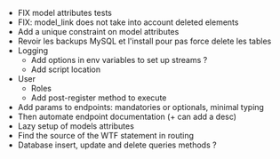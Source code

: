 - FIX model attributes tests
- FIX: model_link does not take into account deleted elements
- Add a unique constraint on model attributes
- Revoir les backups MySQL et l'install pour pas force delete les tables
- Logging
    - Add options in env variables to set up streams ?
    - Add script location
- User
    - Roles
    - Add post-register method to execute
- Add params to endpoints: mandatories or optionals, minimal typing
- Then automate endpoint documentation (+ can add a desc)
- Lazy setup of models attributes
- Find the source of the WTF statement in routing
- Database insert, update and delete queries methods ?